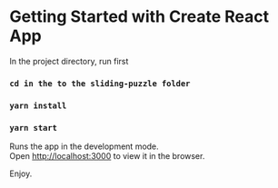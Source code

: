 # Getting Started with Create React App

In the project directory, run first

### `cd in the to the sliding-puzzle folder`

### `yarn install`

### `yarn start`

Runs the app in the development mode.\
Open [http://localhost:3000](http://localhost:3000) to view it in the browser.

Enjoy.
